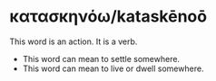 # κατασκηνόω/kataskēnoō
This word is an action. It is a verb.
* This word can mean to settle somewhere.
* This word can mean to live or dwell somewhere.
